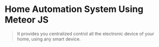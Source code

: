# Home Automation System Using Meteor JS #

> It provides you centralized control all the electronic device of your home, using any smart device.
